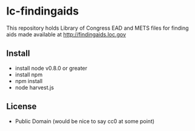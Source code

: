 lc-findingaids
==============

This repository holds Library of Congress EAD and METS files for finding 
aids made available at http://findingaids.loc.gov

Install
-------

* install node v0.8.0 or greater
* install npm
* npm install
* node harvest.js

License
-------

* Public Domain (would be nice to say cc0 at some point)
